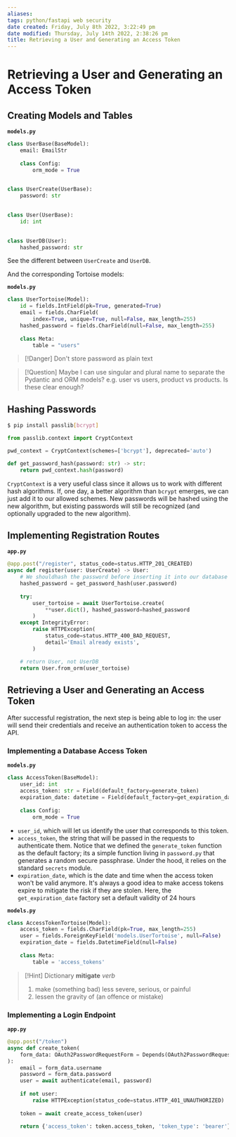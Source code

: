 ```yaml
---
aliases: 
tags: python/fastapi web security 
date created: Friday, July 8th 2022, 3:22:49 pm
date modified: Thursday, July 14th 2022, 2:38:26 pm
title: Retrieving a User and Generating an Access Token
---
```


# Retrieving a User and Generating an Access Token

## Creating Models and Tables

**`models.py`**

```python
class UserBase(BaseModel):
    email: EmailStr
    
    class Config:
        orm_mode = True
        

class UserCreate(UserBase):
    password: str
    

class User(UserBase):
    id: int
    

class UserDB(User):
    hashed_password: str
```

See the different between `UserCreate` and `UserDB`.

And the corresponding Tortoise models:

**`models.py`**

```python
class UserTortoise(Model):
    id = fields.IntField(pk=True, generated=True)
    email = fields.CharField(
        index=True, unique=True, null=False, max_length=255)
    hashed_password = fields.CharField(null=False, max_length=255)
    
    class Meta:
        table = "users"
```

> [!Danger]
> Don't store password as plain text

> [!Question]
> Maybe I can use singular and plural name to separate the Pydantic and ORM models? e.g. user vs users, product vs products. Is these clear enough?

## Hashing Passwords

```bash
$ pip install passlib[bcrypt]
```

```python
from passlib.context import CryptContext

pwd_context = CryptContext(schemes=['bcrypt'], deprecated='auto')

def get_password_hash(password: str) -> str:
    return pwd_context.hash(password)
```

`CryptContext` is a very useful class since it allows us to work with different hash algorithms. If, one day, a better algorithm than `bcrypt` emerges, we can just add it to our allowed schemes. New passwords will be hashed using the new algorithm, but existing passwords will still be recognized (and optionally upgraded to the new algorithm).

## Implementing Registration Routes

**`app.py`**

```python
@app.post("/register", status_code=status.HTTP_201_CREATED)
async def register(user: UserCreate) -> User:
	# We shouldhash the password before inserting it into our database
    hashed_password = get_password_hash(user.password)
    
    try:
        user_tortoise = await UserTortoise.create(
            **user.dict(), hashed_password=hashed_password
        )
    except IntegrityError:
        raise HTTPException(
            status_code=status.HTTP_400_BAD_REQUEST, 
            detail='Email already exists',
        )

	# return User, not UserDB
    return User.from_orm(user_tortoise)
```

## Retrieving a User and Generating an Access Token

After successful registration, the next step is being able to log in: the user will send their credentials and receive an authentication token to access the API.

### Implementing a Database Access Token

**`models.py`**

```python
class AccessToken(BaseModel):
    user_id: int
    access_token: str = Field(default_factory=generate_token)
    expiration_date: datetime = Field(default_factory=get_expiration_date)
    
    class Config:
        orm_mode = True
```

- `user_id`, which will let us identify the user that corresponds to this token.
- `access_token`, the string that will be passed in the requests to authenticate them. Notice that we defined the `generate_token` function as the default factory; its a simple function living in `password.py` that generates a random secure passphrase. Under the hood, it relies on the standard `secrets` module.
- `expiration_date`, which is the date and time when the access token won't be valid anymore. It's always a good idea to make access tokens expire to mitigate the risk if they are stolen. Here, the `get_expiration_date` factory set a default validity of 24 hours

**`models.py`**

```python
class AccessTokenTortoise(Model):
    access_token = fields.CharField(pk=True, max_length=255)
    user = fields.ForeignKeyField('models.UserTortoise', null=False)
    expiration_date = fields.DatetimeField(null=False)
    
    class Meta:
        table = 'access_tokens'
```

> [!Hint] Dictionary
> **mitigate**
> _verb_
> 1. make (something bad) less severe, serious, or painful
> 2. lessen the gravity of (an offence or mistake)

### Implementing a Login Endpoint

**`app.py`**

```python
@app.post("/token")
async def create_token(
    form_data: OAuth2PasswordRequestForm = Depends(OAuth2PasswordRequestForm)
):
    email = form_data.username
    password = form_data.password
    user = await authenticate(email, password)
    
    if not user:
        raise HTTPException(status_code=status.HTTP_401_UNAUTHORIZED)
    
    token = await create_access_token(user)
    
    return {'access_token': token.access_token, 'token_type': 'bearer'}
```